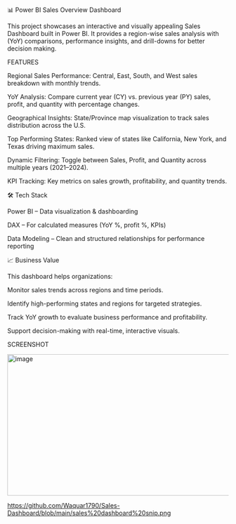 📊 Power BI Sales Overview Dashboard

This project showcases an interactive and visually appealing Sales Dashboard built in Power BI.
It provides a region-wise sales analysis with (YoY) comparisons, performance insights, and drill-downs for better decision making.

FEATURES

Regional Sales Performance: Central, East, South, and West sales breakdown with monthly trends.

YoY Analysis: Compare current year (CY) vs. previous year (PY) sales, profit, and quantity with percentage changes.

Geographical Insights: State/Province map visualization to track sales distribution across the U.S.

Top Performing States: Ranked view of states like California, New York, and Texas driving maximum sales.

Dynamic Filtering: Toggle between Sales, Profit, and Quantity across multiple years (2021–2024).

KPI Tracking: Key metrics on sales growth, profitability, and quantity trends.

🛠️ Tech Stack

Power BI – Data visualization & dashboarding

DAX – For calculated measures (YoY %, profit %, KPIs)

Data Modeling – Clean and structured relationships for performance reporting

📈 Business Value

This dashboard helps organizations:

Monitor sales trends across regions and time periods.

Identify high-performing states and regions for targeted strategies.

Track YoY growth to evaluate business performance and profitability.

Support decision-making with real-time, interactive visuals.

SCREENSHOT 

<img width="584" height="322" alt="image" src="https://github.com/user-attachments/assets/46fd2257-0b13-4e01-afe2-852594815030" />

https://github.com/Waquar1790/Sales-Dashboard/blob/main/sales%20dashboard%20snip.png
